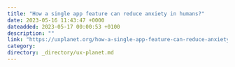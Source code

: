 ```yaml
---
title: "How a single app feature can reduce anxiety in humans?"
date: 2023-05-16 11:43:47 +0000
dateadded: 2023-05-17 00:00:53 +0100
description: ""
link: "https://uxplanet.org/how-a-single-app-feature-can-reduce-anxiety-in-humans-52de58b3b0e0?source=rss----819cc2aaeee0---4"
category:
directory: _directory/ux-planet.md
---
```

